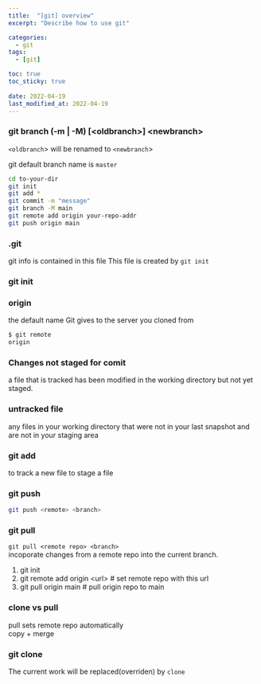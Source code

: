 ```yaml
---
title:  "[git] overview"
excerpt: "Describe how to use git"

categories:
  - git
tags:
  - [git]

toc: true
toc_sticky: true
 
date: 2022-04-19
last_modified_at: 2022-04-19
---
```


### git branch (-m | -M) \[\<oldbranch\>\] \<newbranch\>

`<oldbranch`> will be renamed to `<newbranch`>

git default branch name is `master`

```bash
cd to-your-dir
git init
git add *
git commit -m "message"
git branch -M main
git remote add origin your-repo-addr
git push origin main
```

### .git

git info is contained in this file
This file is created by `git init`

### git init

### origin

the default name Git gives to the server you cloned from

```bash
$ git remote
origin
```

### Changes not staged for comit

a file that is tracked has been modified in the working directory but not yet staged.

### untracked file

any files in your working directory that were not in your last snapshot and are not in your staging area

### git add

to track a new file
to stage a file


### git push

```bash
git push <remote> <branch>
```

### git pull

`git pull <remote repo> <branch>`  
incoporate changes from a remote repo into the current branch.

1. git init
2. git remote add origin \<url\> # set remote repo with this url
3. git pull origin main # pull origin repo to main

### clone vs pull

pull sets remote repo automatically  
copy + merge

### git clone

The current work will be replaced(overriden) by `clone`

